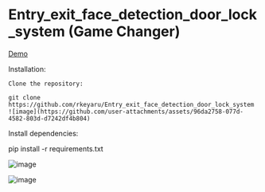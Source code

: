 <h1>Entry_exit_face_detection_door_lock_system (Game Changer) </h1>

[Demo](https://drive.google.com/file/d/12Nt5RoJA4h1DxCD1tyD9D5_Bt37M3R8f/view?usp=drivesdk)



Installation:

    Clone the repository:

    git clone https://github.com/rkeyaru/Entry_exit_face_detection_door_lock_system
    ![image](https://github.com/user-attachments/assets/96da2758-077d-4582-803d-d7242df4b804)


Install dependencies:

pip install -r requirements.txt


 ![image](https://github.com/user-attachments/assets/b0fa28ed-d7f4-41cc-82e7-51b8f280ccf3)


![image](https://github.com/user-attachments/assets/bb94b29d-2de2-4208-a25b-1fccbecfbacb)
